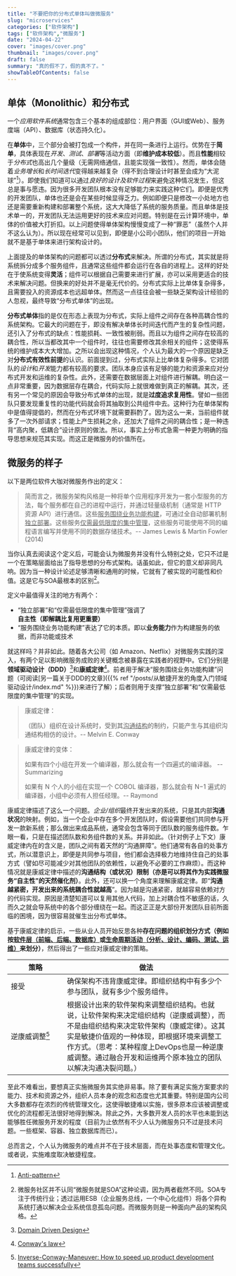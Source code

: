 ```yaml
---
title: "不要把你的分布式单体叫做微服务"
slug: "microservices"
categories: ["软件架构"]
tags: ["软件架构","微服务"]
date: "2024-04-22"
cover: "images/cover.png"
thumbnail: "images/cover.png"
draft: false
summary: "真的假不了，假的真不了。"
showTableOfContents: false
---
```




## 单体（Monolithic）和分布式

一个*应用软件系统*通常包含三个基本的组成部位：用户界面（GUI或Web）、服务度端（API）、数据库（状态持久化）。

在**单体**中，三个部分会被打包成一个构件，并在同一条进行上运行。优势在于**简单**，具体表现在*开发*、*测试*、*部署*等活动方面（即**维护成本较低**）。而且**性能**相较于*分布式*也高出几个量级（无需网络通信，且能实现强一致性）。然而，单体会随着*业务增长*和*长时间迭代*变得越来越复杂（得不到合理设计时甚至会成为“大泥球”[^1]）。即使我们知道可以通过*良好的设计及软件过程*来避免这种情况发生，但这总是事与愿违。因为很多开发团队根本没有足够能力来实践这种它们。即便是优秀的开发团队，单体也还是会在某些时候显得乏力。例如即便只是修改一小处地方也还是需要重新构建和部署整个系统，这大大降低了系统的服务质量。而且单体是技术单一的，开发团队无法运用更好的技术来应对问题。特别是在云计算环境中，单体的价值被大打折扣。以上问题使得单体架构慢慢变成了一种“罪恶”（虽然个人并不这么认为）。所以现在经常可以见到，即便是小公司小团队，他们的项目一开始就不是基于单体来进行架构设计的。

上面提及的单体架构的问题都可以透过**分布式**来解决。所谓的分布式，其实就是将系统拆分成多个服务组件，且通常这些组件都会运行在各自的进程上。这样的好处在于使系统变得**灵活**；组件可以根据自己需要来进行扩展，亦可以采用更适合的技术来解决问题。但换来的好处并不是毫无代价的。分布式实际上比单体复杂得多，且需要投入的资源成本也远超单体。然而这一点往往会被一些缺乏架构设计经验的人忽视，最终导致“分布式单体”的出现。

**分布式单体**指的是仅在形态上表现为分布式，实际上组件之间存在各种高耦合性的系统架构。它最大的问题在于，即没有解决单体长时间迭代而产生的复杂性问题，还引入了分布式的缺点：性能损耗、一致性被削弱。而且以为组件之间存在较高的耦合性，所以当都改其中一个组件时，往往也需要修改其余相关的组件；这使得系统的维护成本大大增加。之所以会出现这种情况，个人认为最大的一个原因是缺乏对**分布式有效性前提**的认识。前面提到过，分布式实际上比单体复杂得多。它对团队的*设计*和*开发*能力都有较高的要求。团队本身应该有足够的能力和资源来应对分布式开发和运维的复杂性。此外，还需要在数据层面上对组件进行解耦。明白这一点非常重要，因为数据层存在耦合，代码实际上就很难做到真正的解耦。其次，还有另一个常见的原因会导致分布式单体的出现，就是**过度追求复用性**。譬如一些团队只要发现重复性的功能代码就会将其抽取到公共组件中去。这种行为在单体架构中是值得提倡的，然而在分布式环境下就需要斟酌了。因为这么一来，当前组件就多了一次外部请求；性能上产生损耗之余，还加大了组件之间的耦合性；是一种违背“高内聚，低耦合”设计原则的做法。所以，事实上分布式急需一种更为明确的指导思想来规范其实现。而这正是微服务的价值所在。



## 微服务的样子

以下是两位软件大咖对微服务作出的定义：

> 简而言之，微服务架构风格是一种将单个应用程序开发为一套小型服务的方法，每个服务都在自己的进程中运行，并通过轻量级机制（通常是 HTTP 资源 API）进行通信。这些<u>服务围绕业务功能构建</u>，可通过全自动部署机制<u>独立部署</u>。这些服务<u>仅需最低限度的集中管理</u>，这些服务可能使用不同的编程语言编写并使用不同的数据存储技术。-- James Lewis & Martin Fowler (2014)

当你认真去阅读这个定义后，可能会认为微服务并没有什么特别之处，它只不过是一个在策略层面给出了指导思想的分布式架构。话虽如此，但它的意义却非同凡响。因为当一种设计论述足够清晰和通用的时候，它就有了被实现的可能性和价值。这是它与SOA最根本的区别[^2]。

定义中最值得关注的地方有两个：

* “独立部署”和“仅需最低限度的集中管理”强调了**自主性（即解耦比复用更重要）**
* “服务围绕业务功能构建”表达了它的本质。即以**业务能力**作为构建服务的依据，而非功能或技术

就这样吗？并非如此。随着各大公司（如 Amazon、Netflix）对微服务实践的深入，有两个足以影响微服务成败的关键概念被暴露在实践者的视野中。它们分别是**领域驱动设计（DDD）**[^3]和**康威定律**[^4]。前者用于解决“服务围绕业务功能构建”问题（可阅读[另一篇关于DDD的文章]({{% ref "/posts/从敏捷开发的角度入门领域驱动设计/index.md" %}})来进行了解）；后者则用于支撑“独立部署”和“仅需最低限度的集中管理”的实现。

> 康威定律：
>
> （团队）组织在设计系统时，受到其<u>沟通结构</u>的制约，只能产生与其组织沟通结构相仿的设计。-- Melvin E. Conway

> 康威定律的变体：
>
> 如果有四个小组在开发一个编译器，那么就会有一个四遍式的编译器。 -- Summarizing
>
> 如果有 N 个人的小组在实现一个 COBOL 编译器，那么就会有 N−1 遍式的编译器，小组中必须有人担任经理。-- Raymond

康威定律描述了这么一个问题。*企业/组织*最终开发出来的系统，只是其内部**沟通状况**的映射。例如，当一个企业中存在多个开发团队时，假设需要他们共同参与开发一款新系统；那么做出来成品系统，通常会包含等同于团队数的服务组件数。乍眼一看，只是在描述团队数和务组件数的关系。并非如此。（针对例子上下文）康威定律内在的含义是，团队之间有着天然的“沟通屏障”。他们通常有各自的处事方式，所以潜意识上，即便是共同参与项目，他们都会选择极力地维持住自己的处事方式（譬如尽可能减少对其他团队的依赖性，以避免不必要的工作麻烦）。而这种情况就是康威定律中描述的**沟通结构（或状况）限制（亦是可以将其作为实践微服务“自主性”的天然催化剂）**。此外，还可以换一个角度来理解康威定律。即“**沟通越紧密，开发出来的系统耦合性就越高**”。因为越是沟通紧密，就越容易依赖对方的代码实现。原因是清楚知道可以复用其他人代码，加上对耦合性不敏感的话，久而久之就会导系统中的各个部分缠绕在一起。而这正正是大部份开发团队目前所面临的困境，因为很容易就催生出分布式单体。

基于康威定律的启示，一些从业人员开始反思各种**存在问题的组织划分方式（例如按<u>软件层（前端、后端、数据库）</u>或<u>生命周期活动（分析、设计、编码、测试、运维）</u>来划分）**，然后得出了一些应对康威定律的策略。

| 策略 <div style="width:7em"> | 做法 |
| -------------- | ----------------- |
| 接受 | 确保架构不违背康威定律。即组织结构中有多少个参与团队，就有多少个服务组件。 |
| 逆康威调整[^6] | 根据设计出来的软件架构来调整组织结构。也就说，让软件架构来决定组织结构（逆康威调整），而不是由组织结构来决定软件架构（康威定律）。这其实是敏捷价值观的一种体现，即根据环境来调整工作方式。（思考：某种程度上DevOps也是一种逆康威调整。通过融合开发和运维两个原本独立的团队以解决沟通决裂问题。） |

至此不难看出，要想真正实施微服务其实绝非易事。除了要有满足实施方案要求的能力、技术和资源之外，组织人员本身的观念和态度也尤其重要。特别是国内公司大多数都存在浓烈的传统管理文化，这使得敏捷难以实施，很多原本应该被调整或优化的流程都无法很好地得到解决。除此之外，大多数开发人员的水平也未能到达能够胜任微服务开发的程度（目前为止依然有不少人认为微服务只不过是技术问题。一些框架、容器、独立数据库而已）。

总而言之，个人认为微服务的难点并不在于技术层面，而在处事态度和管理文化。或者说，实施难度取决敏捷程度。



[^1]: [Anti-pattern](https://en.wikipedia.org/wiki/Anti-pattern#Software_engineering_anti-patterns)
[^2]: 微服务社区并不认同“微服务就是SOA”这种论调，因为两者截然不同。SOA专注于传统行业；透过运用ESB（企业服务总线，一个中心化组件）将各个异构系统打通以解决企业系统信息孤岛[^5]问题。而微服务则是一种面向产品的架构风格。
[^3]: [Domain Driven Design](https://en.wikipedia.org/wiki/Domain-driven_design)
[^4]: [Conway's law](https://en.wikipedia.org/wiki/Conway%27s_law)
[^5]: [Information silo](https://en.wikipedia.org/wiki/Information_silo)
[^6]: [Inverse-Conway-Maneuver: How to speed up product development teams successfully](https://www.thoughtworks.com/insights/blog/customer-experience/inverse-conway-maneuver-product-development-teams)